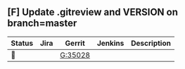 [F] Update .gitreview and VERSION on branch=master
--------------------------------------------------

| Status | Jira | Gerrit | Jenkins | Description |
| ------ | ---- | ------ | ------- | ----------- |
| :hammer:       | | [G:35028](https://gerrit.opencord.org/c/ofagent-go/+/35028) | | |
